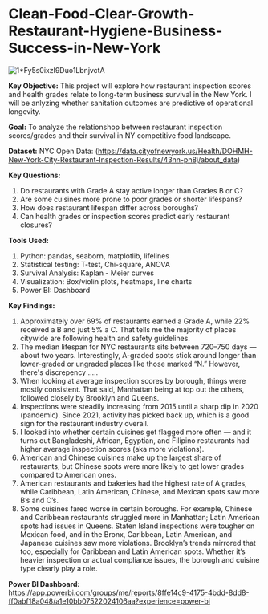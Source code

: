 # Clean-Food-Clear-Growth-Restaurant-Hygiene-Business-Success-in-New-York
![1*Fy5s0ixzI9Duo1LbnjvctA](https://github.com/user-attachments/assets/81581bc6-293a-4832-96c7-0d92a7cf8b19)

**Key Objective:**
This project will explore how restaurant inspection scores and health grades relate to long-term business survival in the New York. I will be anlyzing whether sanitation outcomes are predictive of operational longevity.

**Goal:**
To analyze the relationshop between restaurant inspection scores/grades and their survival in NY competitive food landscape.

**Dataset:**
NYC Open Data: (https://data.cityofnewyork.us/Health/DOHMH-New-York-City-Restaurant-Inspection-Results/43nn-pn8j/about_data)

**Key Questions:**
1. Do restaurants with Grade A stay active longer than Grades B or C?
2. Are some cuisines more prone to poor grades or shorter lifespans?
3. How does restaurant lifespan differ across boroughs?
4. Can health grades or inspection scores predict early restaurant closures?

**Tools Used:**
1. Python: pandas, seaborn, matplotlib, lifelines
2. Statistical testing: T-test, Chi-square, ANOVA
3. Survival Analysis: Kaplan - Meier curves
4. Visualization: Box/violin plots, heatmaps, line charts
5. Power BI: Dashboard
   
**Key Findings:**
1. Approximately over 69% of restaurants earned a Grade A, while 22% received a B and just 5% a C. That tells me the majority of places citywide are following health and safety guidelines.
2. The median lifespan for NYC restaurants sits between 720–750 days — about two years. Interestingly, A-graded spots stick around longer than lower-graded or ungraded places like those marked “N.” However, there's discrepency .....
3. When looking at average inspection scores by borough, things were mostly consistent. That said, Manhattan being at top out the others, followed closely by Brooklyn and Queens.
4. Inspections were steadily increasing from 2015 until a sharp dip in 2020 (pandemic). Since 2021, activity has picked back up, which is a good sign for the restaurant industry overall.
5. I looked into whether certain cuisines get flagged more often — and it turns out Bangladeshi, African, Egyptian, and Filipino restaurants had higher average inspection scores (aka more violations).
6. American and Chinese cuisines make up the largest share of restaurants, but Chinese spots were more likely to get lower grades compared to American ones.
7. American restaurants and bakeries had the highest rate of A grades, while Caribbean, Latin American, Chinese, and Mexican spots saw more B’s and C’s.
8. Some cuisines fared worse in certain boroughs. For example, Chinese and Caribbean restaurants struggled more in Manhattan; Latin American spots had issues in Queens. Staten Island inspections were tougher on Mexican food, and in the Bronx, Caribbean, Latin American, and Japanese cuisines saw more violations. Brooklyn’s trends mirrored that too, especially for Caribbean and Latin American spots. Whether it’s heavier inspection or actual compliance issues, the borough and cuisine type clearly play a role.
   
**Power BI Dashboard:**
https://app.powerbi.com/groups/me/reports/8ffe14c9-4175-4bdd-8dd8-ff0abf18a048/a1e10bb07522024106aa?experience=power-bi



